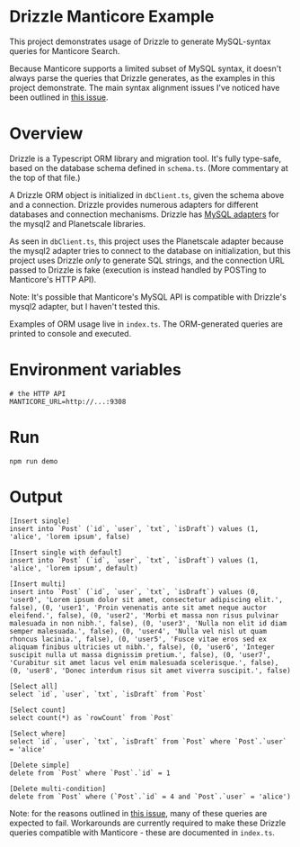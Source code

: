 # Drizzle Manticore Example

This project demonstrates usage of Drizzle to generate MySQL-syntax queries for
Manticore Search.

Because Manticore supports a limited subset of MySQL syntax, it doesn't always
parse the queries that Drizzle generates, as the examples in this project
demonstrate. The main syntax alignment issues I've noticed have
been outlined in [this issue](https://github.com/manticoresoftware/manticoresearch/issues/1824).

# Overview

Drizzle is a Typescript ORM library and migration tool. It's fully type-safe,
based on the database schema defined in `schema.ts`. (More commentary at the top
of that file.)

A Drizzle ORM object is initialized in `dbClient.ts`, given the schema above and
a connection. Drizzle provides numerous adapters for different databases and
connection mechanisms. Drizzle has [MySQL adapters](https://orm.drizzle.team/docs/get-started-mysql) for the mysql2 and Planetscale
libraries.

As seen in `dbClient.ts`, this project uses the Planetscale adapter because the
mysql2 adapter tries to connect to the database on initialization, but this
project uses Drizzle _only_ to generate SQL strings, and the connection URL
passed to Drizzle is fake (execution is instead handled by POSTing to
Manticore's HTTP API).

Note: It's possible that Manticore's MySQL API is compatible with Drizzle's
mysql2 adapter, but I haven't tested this.

Examples of ORM usage live in `index.ts`. The ORM-generated queries are printed
to console and executed.

# Environment variables

```
# the HTTP API
MANTICORE_URL=http://...:9308
```

# Run

```
npm run demo
```

# Output

```
[Insert single]
insert into `Post` (`id`, `user`, `txt`, `isDraft`) values (1, 'alice', 'lorem ipsum', false)

[Insert single with default]
insert into `Post` (`id`, `user`, `txt`, `isDraft`) values (1, 'alice', 'lorem ipsum', default)

[Insert multi]
insert into `Post` (`id`, `user`, `txt`, `isDraft`) values (0, 'user0', 'Lorem ipsum dolor sit amet, consectetur adipiscing elit.', false), (0, 'user1', 'Proin venenatis ante sit amet neque auctor eleifend.', false), (0, 'user2', 'Morbi et massa non risus pulvinar malesuada in non nibh.', false), (0, 'user3', 'Nulla non elit id diam semper malesuada.', false), (0, 'user4', 'Nulla vel nisl ut quam rhoncus lacinia.', false), (0, 'user5', 'Fusce vitae eros sed ex aliquam finibus ultricies ut nibh.', false), (0, 'user6', 'Integer suscipit nulla ut massa dignissim pretium.', false), (0, 'user7', 'Curabitur sit amet lacus vel enim malesuada scelerisque.', false), (0, 'user8', 'Donec interdum risus sit amet viverra suscipit.', false)

[Select all]
select `id`, `user`, `txt`, `isDraft` from `Post`

[Select count]
select count(*) as `rowCount` from `Post`

[Select where]
select `id`, `user`, `txt`, `isDraft` from `Post` where `Post`.`user` = 'alice'

[Delete simple]
delete from `Post` where `Post`.`id` = 1

[Delete multi-condition]
delete from `Post` where (`Post`.`id` = 4 and `Post`.`user` = 'alice')
```

Note: for the reasons outlined in [this issue](https://github.com/manticoresoftware/manticoresearch/issues/1824), many of these queries
are expected to fail. Workarounds are currently required to make these Drizzle
queries compatible with Manticore - these are documented in `index.ts`.